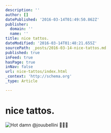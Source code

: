 ```yaml
---
description: ''
author: []
datePublished: '2016-03-14T01:49:50.862Z'
publisher:
  domain: ''
  name: ''
title: nice tattos.
dateModified: '2016-03-14T01:48:21.655Z'
sourcePath: _posts/2016-03-14-nice-tattos.md
published: true
inFeed: true
hasPage: true
inNav: false
url: nice-tattos/index.html
_context: 'http://schema.org'
_type: Article

---
```

# nice tattos.
![Hot damn &commat;jouubellini ](https://scontent.cdninstagram.com/t51.2885-15/e35/p480x480/12783210_886811454772632_382637345_n.jpg?ig_cache_key=MTIwNTM0ODI3ODQyNjA0MzkzNQ%3D%3D.2)